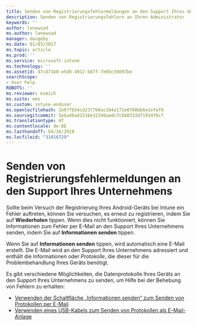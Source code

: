 ```yaml
---
title: Senden von Registrierungsfehlermeldungen an den Support Ihres Unternehmens | Microsoft-Dokumentation
description: Senden von Registrierungsfehlern an Ihren Administrator
keywords: ''
author: lenewsad
ms.author: lanewsad
manager: dougeby
ms.date: 01/03/2017
ms.topic: article
ms.prod: ''
ms.service: microsoft-intune
ms.technology: ''
ms.assetid: d7c871b8-e5d8-4912-b87f-7e6bc59897be
searchScope:
- User help
ROBOTS: ''
ms.reviewer: esmich
ms.suite: ems
ms.custom: intune-enduser
ms.openlocfilehash: 2e07fb54cd2377b0ac164a172e0760bb6e1efef0
ms.sourcegitcommit: 5eba4bad151be32346aedc7cbb0333d71934f8cf
ms.translationtype: HT
ms.contentlocale: de-DE
ms.lasthandoff: 04/16/2018
ms.locfileid: "31016729"
---
```

# <a name="send-enrollment-errors-to-your-company-support"></a>Senden von Registrierungsfehlermeldungen an den Support Ihres Unternehmens

Sollte beim Versuch der Registrierung Ihres Android-Geräts bei Intune ein Fehler auftreten, können Sie versuchen, es erneut zu registrieren, indem Sie auf **Wiederholen** tippen. Wenn dies nicht funktioniert, können Sie Informationen zum Fehler per E-Mail an den Support Ihres Unternehmens senden, indem Sie auf **Informationen senden** tippen.

Wenn Sie auf **Informationen senden** tippen, wird automatisch eine E-Mail erstellt. Die E-Mail wird an den Support Ihres Unternehmens adressiert und enthält die Informationen oder _Protokolle_, die dieser für die Problembehandlung Ihres Geräts benötigt.

Es gibt verschiedene Möglichkeiten, die Datenprotokolle Ihres Geräts an den Support Ihres Unternehmens zu senden, um Hilfe bei der Behebung von Fehlern zu erhalten:

- [Verwenden der Schaltfläche „Informationen senden“ zum Senden von Protokollen per E-Mail](send-logs-to-your-it-admin-by-email-android.md)
- [Verwenden eines USB-Kabels zum Senden von Protokollen als E-Mail-Anlage](send-logs-to-your-it-admin-using-cable-android.md)
